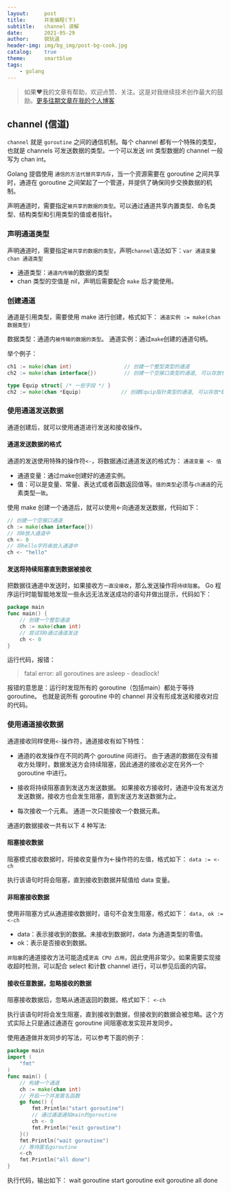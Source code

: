 ```yaml
---
layout:     post
title:      并发编程(下)
subtitle:   channel 讲解
date:       2021-05-29
author:     锐玩道
header-img: img/bg_img/post-bg-cook.jpg
catalog:    true
theme:      smartblue
tags:
    - golang
---
```


> 如果❤️我的文章有帮助，欢迎点赞、关注。这是对我继续技术创作最大的鼓励。[更多往期文章在我的个人博客](https://coderdao.github.io/)

## channel (信道)
`channel` 就是 `goroutine` 之间的通信机制。每个 channel 都有一个特殊的类型，也就是 channels 可发送数据的类型。一个可以发送 int 类型数据的 channel 一般写为 chan int。

Golang 提倡使用 `通信的方法代替共享内存`，当一个资源需要在 goroutine 之间共享时，通道在 goroutine 之间架起了一个管道，并提供了确保同步交换数据的机制。

声明通道时，需要指定`被共享的数据的类型`。可以通过通道共享内置类型、命名类型、结构类型和引用类型的值或者指针。


### 声明通道类型
声明通道时，需要指定`被共享的数据的类型`，声明`channel`语法如下：`var 通道变量 chan 通道类型`

- 通道类型：`通道内传输`的数据的类型
- chan 类型的空值是 nil，声明后需要配合 `make` 后才能使用。

### 创建通道
通道是引用类型，需要使用 make 进行创建，格式如下：
`通道实例 := make(chan 数据类型)`

数据类型：通道内`被传输的数据的类型`。
通道实例：通过`make`创建的通道句柄。

举个例子：
```go
ch1 := make(chan int)                 // 创建一个整型类型的通道
ch2 := make(chan interface{})         // 创建一个空接口类型的通道, 可以存放任意格式

type Equip struct{ /* 一些字段 */ }
ch2 := make(chan *Equip)             // 创建Equip指针类型的通道, 可以存放*Equip
```

### 使用通道发送数据
通道创建后，就可以使用通道进行发送和接收操作。

#### 通道发送数据的格式
通道的发送使用特殊的操作符`<-`，将数据通过通道发送的格式为：
`通道变量 <- 值`

- 通道变量：通过make创建好的通道实例。
- 值：可以是变量、常量、表达式或者函数返回值等。`值的类型`必须与`ch通道`的元素类型`一致`。

使用 make 创建一个通道后，就可以使用<-向通道发送数据，代码如下：
```go
// 创建一个空接口通道
ch := make(chan interface{})
// 将0放入通道中
ch <- 0
// 将hello字符串放入通道中
ch <- "hello"
```

#### 发送将持续阻塞直到数据被接收
把数据往通道中发送时，如果接收方`一直没接收`，那么发送操作将`持续阻塞`。
Go 程序运行时能智能地发现一些永远无法发送成功的语句并做出提示，代码如下：
```go
package main
func main() {
    // 创建一个整型通道
    ch := make(chan int)
    // 尝试将0通过通道发送
    ch <- 0
}
```
运行代码，报错：
> fatal error: all goroutines are asleep - deadlock!

报错的意思是：运行时发现所有的 goroutine（包括main）都处于等待 goroutine。
也就是说所有 goroutine 中的 channel 并没有形成发送和接收对应的代码。

### 使用通道接收数据
通道接收同样使用`<-`操作符，通道接收有如下特性：

- 通道的收发操作在不同的两个 goroutine 间进行。
由于通道的数据在没有接收方处理时，数据发送方会持续阻塞，因此通道的接收必定在另外一个 goroutine 中进行。

- 接收将持续阻塞直到发送方发送数据。
如果接收方接收时，通道中没有发送方发送数据，接收方也会发生阻塞，直到发送方发送数据为止。

- 每次接收一个元素。
通道一次只能接收一个数据元素。

通道的数据接收一共有以下 4 种写法:
#### 阻塞接收数据
阻塞模式接收数据时，将接收变量作为<-操作符的左值，格式如下：
`data := <-ch`

执行该语句时将会阻塞，直到接收到数据并赋值给 data 变量。

#### 非阻塞接收数据
使用非阻塞方式从通道接收数据时，语句不会发生阻塞，格式如下：
`data, ok := <-ch`

- data：表示接收到的数据。未接收到数据时，data 为通道类型的零值。
- ok：表示是否接收到数据。

`非阻塞`的通道接收方法可能造成`更高 CPU 占用`，因此使用非常少。如果需要实现接收超时检测，可以配合 select 和计数 channel 进行，可以参见后面的内容。
#### 接收任意数据，忽略接收的数据
阻塞接收数据后，忽略从通道返回的数据，格式如下：
`<-ch`

执行该语句时将会发生阻塞，直到接收到数据，但接收到的数据会被忽略。这个方式实际上只是通过通道在 goroutine 间阻塞收发实现并发同步。

使用通道做并发同步的写法，可以参考下面的例子：
```go
package main
import (
    "fmt"
)
func main() {
    // 构建一个通道
    ch := make(chan int)
    // 开启一个并发匿名函数
    go func() {
        fmt.Println("start goroutine")
        // 通过通道通知main的goroutine
        ch <- 0
        fmt.Println("exit goroutine")
    }()
    fmt.Println("wait goroutine")
    // 等待匿名goroutine
    <-ch
    fmt.Println("all done")
}
```

执行代码，输出如下：
wait goroutine
start goroutine
exit goroutine
all done


